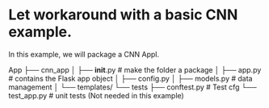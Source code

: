 # Let workaround with a basic CNN example.
In this example, we will package a CNN Appl.

App
├── cnn_app
│   ├── __init__.py  # make the folder a package
│   ├── app.py       # contains the Flask app object
│   ├── config.py
│   ├── models.py    # data management
│   └── templates/
└── tests
    ├── conftest.py  # Test cfg 
    └── test_app.py  # unit tests  (Not needed in this example)
